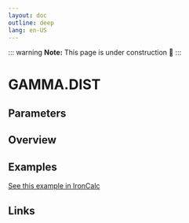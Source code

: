 ```yaml
---
layout: doc
outline: deep
lang: en-US
---
```


::: warning
**Note:** This page is under construction 🚧
:::

# GAMMA.DIST

## Parameters

## Overview

## Examples

[See this example in IronCalc](https://app.ironcalc.com/?filename=gamma.dist)

## Links